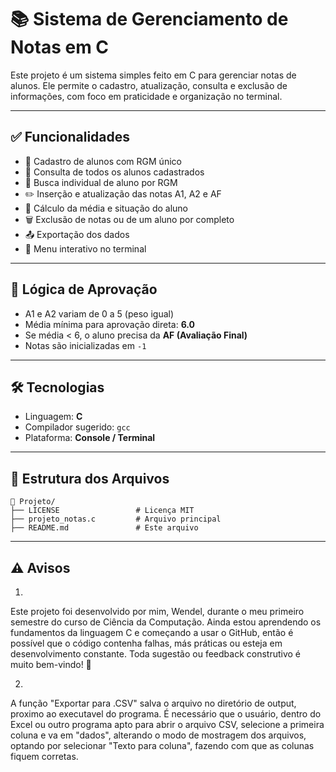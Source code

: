 # 📚 Sistema de Gerenciamento de Notas em C

Este projeto é um sistema simples feito em C para gerenciar notas de alunos. Ele permite o cadastro, atualização, consulta e exclusão de informações, com foco em praticidade e organização no terminal.

---

## ✅ Funcionalidades

- 📌 Cadastro de alunos com RGM único
- 🧾 Consulta de todos os alunos cadastrados
- 🔎 Busca individual de aluno por RGM
- ✏️ Inserção e atualização das notas A1, A2 e AF
- 🧮 Cálculo da média e situação do aluno
- 🗑️ Exclusão de notas ou de um aluno por completo
- 📤 Exportação dos dados
- 📘 Menu interativo no terminal

---

## 🧠 Lógica de Aprovação

- A1 e A2 variam de 0 a 5 (peso igual)
- Média mínima para aprovação direta: **6.0**
- Se média < 6, o aluno precisa da **AF (Avaliação Final)**
- Notas são inicializadas em `-1`

---

## 🛠️ Tecnologias

- Linguagem: **C**
- Compilador sugerido: `gcc`
- Plataforma: **Console / Terminal**

---

## 📂 Estrutura dos Arquivos

```plaintext
📁 Projeto/
├── LICENSE                 # Licença MIT
├── projeto_notas.c         # Arquivo principal
├── README.md               # Este arquivo
```
---

## ⚠️ Avisos
1)
Este projeto foi desenvolvido por mim, Wendel, durante o meu primeiro semestre do curso de Ciência da Computação.
Ainda estou aprendendo os fundamentos da linguagem C e começando a usar o GitHub, então é possível que o código contenha falhas, más práticas ou esteja em desenvolvimento constante.
Toda sugestão ou feedback construtivo é muito bem-vindo! 🙌

2)
A função "Exportar para .CSV" salva o arquivo no diretório de output, proximo ao executavel do programa.
É necessário que o usuário, dentro do Excel ou outro programa apto para abrir o arquivo CSV, selecione a primeira coluna e va em "dados", alterando o modo de mostragem dos arquivos,
optando por selecionar "Texto para coluna", fazendo com que as colunas fiquem corretas.

